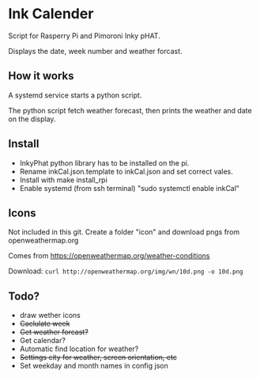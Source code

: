# Ink Calender

Script for Rasperry Pi and Pimoroni Inky pHAT.

Displays the date, week number and weather forcast.

## How it works

A systemd service starts a python script.

The python script fetch weather forecast, then prints the weather and date on the display.

## Install

- InkyPhat python library has to be installed on the pi.
- Rename inkCal.json.template to inkCal.json and set correct vales.
- Install with make install_rpi
- Enable systemd (from ssh terminal) "sudo systemctl enable inkCal"

## Icons

Not included in this git.
Create a folder "icon" and download pngs from openweathermap.org

Comes from  https://openweathermap.org/weather-conditions

Download:
`curl http://openweathermap.org/img/wn/10d.png -o 10d.png`

## Todo?

- draw wether icons
- ~~Caclulate week~~
- ~~Get weather forcast?~~
- Get calendar?
- Automatic find location for weather?
- ~~Settings city for weather, screen orientation, etc~~
- Set weekday and month names in config json
